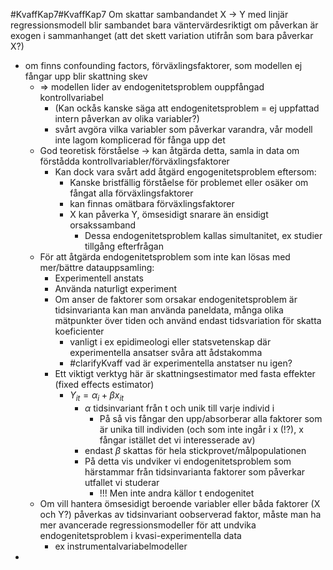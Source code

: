 #KvaffKap7#KvaffKap7
Om skattar sambandandet X -> Y med linjär regressionsmodell blir sambandet bara väntervärdesriktigt om påverkan är exogen i sammanhanget (att det skett variation utifrån som bara påverkar X?)
- om finns confounding factors, förväxlingsfaktorer, som modellen ej fångar upp blir skattning skev
	- => modellen lider av endogenitetsproblem ouppfångad kontrollvariabel
		- (Kan ockås kanske säga att endogenitetsproblem = ej uppfattad intern påverkan av olika variabler?)
		- svårt avgöra vilka variabler som påverkar varandra, vår modell inte lagom komplicerad för fånga upp det
	- God teoretisk förståelse -> kan åtgärda detta, samla in data om förstådda kontrollvariabler/förväxlingsfaktorer
		- Kan dock vara svårt add åtgärd engogenitetsproblem eftersom:
			- Kanske bristfällig förståelse för problemet eller osäker om fångat alla förväxlingsfaktorer
			- kan finnas omätbara förväxlingsfaktorer
			- X kan påverka Y, ömsesidigt snarare än ensidigt orsakssamband
				- Dessa endogenitetsproblem kallas simultanitet, ex studier tillgång efterfrågan
	- För att åtgärda endogenitetsproblem som inte kan lösas med mer/bättre datauppsamling:
		- Experimentell anstats
		- Använda naturligt experiment
		- Om anser de faktorer som orsakar endogenitetsproblem är tidsinvarianta kan man använda paneldata, många olika mätpunkter över tiden och använd endast tidsvariation för skatta koeficienter
			- vanligt i ex epidimeologi eller statsvetenskap där experimentella ansatser svåra att ådstakomma
			- #clarifyKvaff vad är experimentella anstatser nu igen?
		- Ett viktigt verktyg här är skattningsestimator med fasta effekter (fixed effects estimator)
			- $Y_{it} = \alpha_{i} + \beta x_{it}$
				- $\alpha$ tidsinvariant från t och unik till varje individ i
					- På så vis fångar den upp/absorberar alla faktorer som är unika till individen (och som inte ingår i x (!?), x fångar istället det vi interesserade av)
				- endast $\beta$ skattas för hela stickprovet/målpopulationen
				- På detta vis undviker vi endogenitetsproblem som härstammar från tidsinvarianta faktorer som påverkar utfallet vi studerar
					- !!! Men inte andra källor t endogenitet
	- Om vill hantera ömsesidigt beroende variabler eller båda faktorer (X och Y?) påverkas av tidsinvariant oobserverad faktor, måste man ha mer avancerade regressionsmodeller för att undvika endogenitetsproblem i kvasi-experimentella data
		- ex instrumentalvariabelmodeller
- 